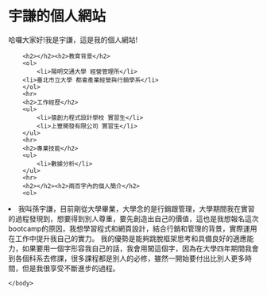 <html lang="zh-tw">
    <head>
        <meta charset="UTF-8">
        <title>孫宇謙的個人網站</title>
    </head>
    <body>
        <h1>宇謙的個人網站</h1>
        <P>哈囉大家好!我是宇謙，這是我的個人網站!</P>
      
        
        <h2></h2><h2>教育背景</h2>
        <ol>
            <li>陽明交通大學 經營管理所</li>
        <li>臺北市立大學 都會產業經營與行銷學系</li>
        </ol>
        <hr>
        <h2>工作經歷</h2>
        <ul>
            <li>猿創力程式設計學校 實習生</li>
            <li>上豐開發有限公司 實習生</li>
        </ul>
        <hr>
        <h2>專業技能</h2>
        <ul>
            <li>數據分析</li>
        </ul>
        <hr>
        <h2></h2><h2>兩百字內的個人簡介</h2>
        <ol>
<li>我叫孫宇謙，目前剛從大學畢業，大學念的是行銷跟管理，大學期間我在實習的過程發現到，想要得到別人尊重，要先創造出自己的價值，這也是我想報名這次bootcamp的原因，我想學習程式和網頁設計，結合行銷和管理的背景，實際運用在工作中提升我自己的實力。
我的優勢是能夠跳脫框架思考和具備良好的適應能力，如果要用一個字形容我自己的話，我會用闖這個字，因為在大學四年期間我會到各個科系去修課，很多課程都是別人的必修，雖然一開始要付出比別人更多時間，但是我很享受不斷進步的過程。</li>



    </body>
</html>
    
    
    
    
    
    
    

